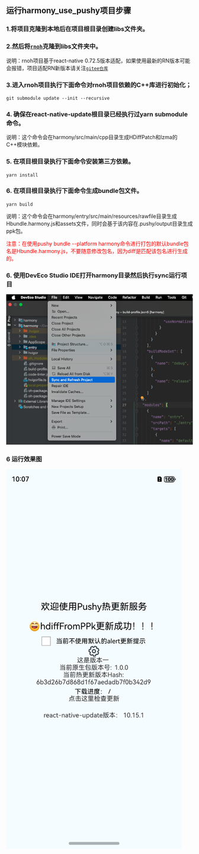 ## 运行harmony_use_pushy项目步骤

### 1.将项目克隆到本地后在项目根目录创建libs文件夹。

### 2.然后将[`rnoh`](https://github.com/bozaigao/rnoh)克隆到libs文件夹中。

说明：rnoh项目基于react-native 0.72.5版本适配，如果使用最新的RN版本可能会报错，项目适配RN新版本请关注[`gitee仓库`](https://gitee.com/openharmony-sig/ohos_react_native/tree/0.72.5-ohos-5.0-release/tester/harmony/react_native_openharmony/src/main)

### 3.进入rnoh项目执行下面命令对rnoh项目依赖的C++库进行初始化；
```
git submodule update --init --recursive
```

### 4. 确保在react-native-update根目录已经执行过yarn submodule命令。
说明：这个命令会在harmony/src/main/cpp目录生成HDiffPatch和lzma的C++模块依赖。

### 5. 在项目根目录执行下面命令安装第三方依赖。
```
yarn install
```

### 6. 在项目根目录执行下面命令生成bundle包文件。
```
yarn build
```
说明：这个命令会在harmony/entry/src/main/resources/rawfile目录生成Hbundle.harmony.js和assets文件，同时会基于该内容在.pushy/output目录生成ppk包。

<font color="red">注意：在使用pushy bundle --platform harmony命令进行打包的默认bundle包名是Hbundle.harmony.js，不要随意修改包名，因为diff是匹配该包名进行生成的。</font>

### 6. 使用DevEco Studio IDE打开harmony目录然后执行sync运行项目
![image](./sync.png)

### 6 运行效果图
![image](./demo.png)